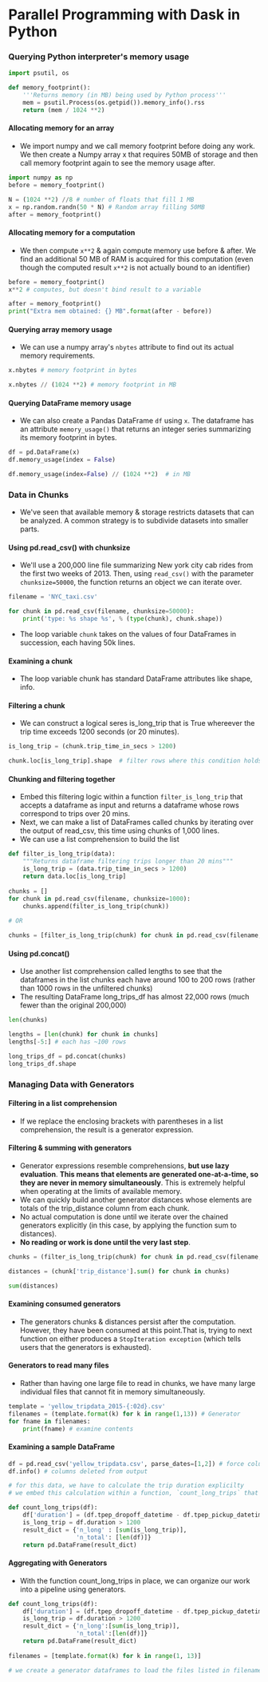 # Parallel Programming with Dask in Python

### Querying Python interpreter's memory usage

```python
import psutil, os

def memory_footprint():
    '''Returns memory (in MB) being used by Python process'''
    mem = psutil.Process(os.getpid()).memory_info().rss
    return (mem / 1024 **2)
```

#### Allocating memory for an array
- We import numpy and we call memory footprint before doing any work. We then create a Numpy array x that requires 50MB of storage and then call memory footprint again to see the memory usage after.

```python
import numpy as np
before = memory_footprint()

N = (1024 **2) //8 # number of floats that fill 1 MB
x = np.random.randn(50 * N) # Random array filling 50MB
after = memory_footprint()
```

#### Allocating memory for a computation
- We then compute `x**2` & again compute memory use before & after. We find an additional 50 MB of RAM is acquired for this computation (even though the computed result `x**2` is not actually bound to an identifier)

```python
before = memory_footprint()
x**2 # computes, but doesn't bind result to a variable

after = memory_footprint()
print("Extra mem obtained: {} MB".format(after - before))
```

#### Querying array memory usage
- We can use a numpy array's `nbytes` attribute to find out its actual memory requirements.

```python
x.nbytes # memory footprint in bytes

x.nbytes // (1024 **2) # memory footprint in MB
```

#### Querying DataFrame memory usage
- We can also create a Pandas DataFrame `df` using `x`. The dataframe has an attribute `memory_usage()` that returns an integer series summarizing its memory footprint in bytes.

```python
df = pd.DataFrame(x)
df.memory_usage(index = False)

df.memory_usage(index=False) // (1024 **2)  # in MB
```

### Data in Chunks
- We've seen that available memory & storage restricts datasets that can be analyzed. A common strategy is to subdivide datasets into smaller parts.

#### Using pd.read_csv() with chunksize
- We'll use a 200,000 line file summarizing New york city cab rides from the first two weeks of 2013. Then, using `read_csv()` with the parameter `chunksize=50000`, the function returns an object we can iterate over.

```python
filename = 'NYC_taxi.csv'

for chunk in pd.read_csv(filename, chunksize=50000):
    print('type: %s shape %s', % (type(chunk), chunk.shape))
```

- The loop variable `chunk` takes on the values of four DataFrames in succession, each having 50k lines.

#### Examining a chunk
- The loop variable chunk has standard DataFrame attributes like shape, info.

#### Filtering a chunk
- We can construct a logical seres is_long_trip that is True whereever the trip time exceeds 1200 seconds (or 20 minutes).

```python
is_long_trip = (chunk.trip_time_in_secs > 1200)

chunk.loc[is_long_trip].shape  # filter rows where this condition holds
```

#### Chunking and filtering together
- Embed this filtering logic within a function `filter_is_long_trip` that accepts a dataframe as input and returns a dataframe whose rows correspond to trips over 20 mins.
- Next, we can make a list of DataFrames called chunks by iterating over the output of read_csv, this time using chunks of 1,000 lines.
- We can use a list comprehension to build the list

```python
def filter_is_long_trip(data):
    """Returns dataframe filtering trips longer than 20 mins"""
    is_long_trip = (data.trip_time_in_secs > 1200)
    return data.loc[is_long_trip]
    
chunks = []
for chunk in pd.read_csv(filename, chunksize=1000):
    chunks.append(filter_is_long_trip(chunk))
    
# OR

chunks = [filter_is_long_trip(chunk) for chunk in pd.read_csv(filename, chunksize=1000)]
```

#### Using pd.concat()
- Use another list comprehension called lengths to see that the dataframes in the list chunks each have around 100 to 200 rows (rather than 1000 rows in the unfiltered chunks)
- The resulting DataFrame long_trips_df has almost 22,000 rows (much fewer than the original 200,000)

```python
len(chunks)

lengths = [len(chunk) for chunk in chunks]
lengths[-5:] # each has ~100 rows

long_trips_df = pd.concat(chunks)
long_trips_df.shape
```

### Managing Data with Generators

#### Filtering in a list comprehension
- If we replace the enclosing brackets with parentheses in a list comprehension, the result is a generator expression.

#### Filtering & summing with generators
- Generator expressions resemble comprehensions, **but use lazy evaluation**. **This means that elements are generated one-at-a-time, so they are never in memory simultaneously**. This is extremely helpful when operating at the limits of available memory.
- We can quickly build another generator distances whose elements are totals of the trip_distance column from each chunk.
- No actual computation is done until we iterate over the chained generators explicitly (in this case, by applying the function sum to distances).
- **No reading or work is done until the very last step**.

```python
chunks = (filter_is_long_trip(chunk) for chunk in pd.read_csv(filename, chunksize=1000))

distances = (chunk['trip_distance'].sum() for chunk in chunks)

sum(distances)
```

#### Examining consumed generators
- The generators chunks & distances persist after the computation. However, they have been consumed at this point.That is, trying to next function on either produces a `StopIteration exception` (which tells users that the generators is exhausted).

#### Generators to read many files
- Rather than having one large file to read in chunks, we have many large individual files that cannot fit in memory simultaneously.

```python
template = 'yellow_tripdata_2015-{:02d}.csv'
filenames = (template.format(k) for k in range(1,13)) # Generator
for fname in filenames:
    print(fname) # examine contents
```

#### Examining a sample DataFrame

```python
df = pd.read_csv('yellow_tripdata.csv', parse_dates=[1,2]) # force columns 1 & 2 to be read as datetime objects
df.info() # columns deleted from output

# for this data, we have to calculate the trip duration explicilty
# we embed this calculation within a function, `count_long_trips` that filters trips longer than 20 mins, and counts the total number of trips and long trips

def count_long_trips(df):
    df['duration'] = (df.tpep_dropoff_datetime - df.tpep_pickup_datetime).dt.seconds
    is_long_trip = df.duration > 1200
    result_dict = {'n_long' : [sum(is_long_trip)],
                   'n_total': [len(df)]}
    return pd.DataFrame(result_dict)
```

#### Aggregating with Generators
- With the function count_long_trips in place, we can organize our work into a pipeline using generators.

```python
def count_long_trips(df):
    df['duration'] = (df.tpep_dropoff_datetime - df.tpep_pickup_datetime).dt.seconds
    is_long_trip = df.duration > 1200
    result_dict = {'n_long':[sum(is_long_trip)],
                   'n_total':[len(df)]}
    return pd.DataFrame(result_dict)
    
filenames = [template.format(k) for k in range(1, 13)]

# we create a generator dataframes to load the files listed in filenames one-by-one. we create another generator 
```























































































